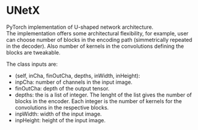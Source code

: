 # UNetX

PyTorch implementation of U-shaped network architecture.  
The implementation offers some architectural flexibility, for example, user can choose number of blocks in the encoding path (simmetrically repeated in the decoder). Also number of kernels in the convolutions defining the blocks are tweakable.  

The class inputs are:
+ (self, inCha, finOutCha, depths, inWidth, inHeight):
+ inpCha: number of channels in the input image.
+ finOutCha: depth of the output tensor.
+ depths: the is a list of integer. The lenght of the list gives the number of blocks in the encoder. Each integer is the number of kernels for the convolutions in the respective blocks.
+ inpWidth: width of the input image.
+ inpHeight: height of the input image.

